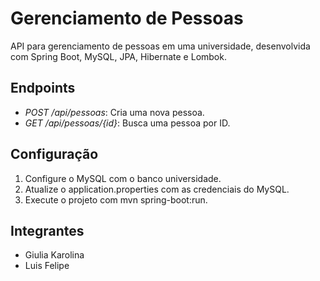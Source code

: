 # Gerenciamento de Pessoas

API para gerenciamento de pessoas em uma universidade, desenvolvida com Spring Boot, MySQL, JPA, Hibernate e Lombok.

## Endpoints
- *POST /api/pessoas*: Cria uma nova pessoa.
- *GET /api/pessoas/{id}*: Busca uma pessoa por ID.

## Configuração
1. Configure o MySQL com o banco universidade.
2. Atualize o application.properties com as credenciais do MySQL.
3. Execute o projeto com mvn spring-boot:run.

## Integrantes
- Giulia Karolina
- Luis Felipe
